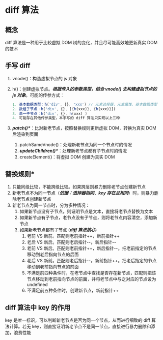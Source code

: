 # diff  算法

## 概念

diff 算法是一种用于比较虚拟 DOM 树的变化，并且尽可能高效地更新真实 DOM 的技术

## 手写 diff

1. vnode()：构造虚拟节点的 js 对象

2. h()：创建虚拟节点。***根据传入的参数类型，结合 vnode() 去构建虚拟节点的 js 对象***。可能的传参方式：

   ```js
   1. 基本数据类型：h('div', {}, 'xxx') // 元素选择器，元素属性，基本数据类型
   2. 数组子节点：h('div', {}, [{h(xxx)}, {h(xxx)}])
   3. 单一子节点：h('div', {}, h(xxx) )
   4. 可能存在其他传参类型，本手写的 diff 算法只实现以上三种
   ```

3. ***patch()\****：比对新老节点，按照替换规则更新虚拟 DOM，转换为真实 DOM 后渲染到页面

   1. patchSameVnode()：处理新老节点为同一个节点时的情况
   2. ***updateChildren()\****：处理新老节点都有子节点时的情况
   3. createElement()：将虚拟 DOM 创建为真实 DOM

## 替换规则*

1. 只能同级比较，不能跨级比较。如果跨层则暴力删除老节点创建新节点
2. 新老节点不为同一节点（***依据：选择器相同、key 存在且相同***）时，则暴力删除老节点创建新节点
3. 新老节点为同一节点时，分为多种情况：
   1. 如果新节点没有子节点，则证明节点是文本，直接将老节点替换为文本
   2. 如果新节点有子节点，老节点没有子节点，则将老节点内容清空，添加新节点
   3. 如果新老节点都有子节点   (***diff 算法核心***)
      1. 老前 VS 新前。匹配则老前指针++，新前指针++
      2. 老后 VS 新后。匹配则老后指针--，新后指针--
      3. 老前 VS 新后。匹配则老前指针++，新后指针--。把老前指定的节点移动到老后指向节点的后面
      4. 老后 VS 新前。匹配则老后指针--，新前指针++。把老后指定的节点移动到老前指向节点的前面
      5. 不满足前四种条件时，在老节点中查找是否存在新节点，匹配则把该节点移动到老前指向节点的前面，并将老节点中与之对应的节点设为 undefined
      6. 不满足前五种条件时，创建新节点，新前指针++

## diff 算法中 key 的作用

key 是唯一标识，可以判断新老节点是否为同一个节点，从而进行细致的 diff 算法计算。若无 key，则直接证明新老节点不是同一节点，直接进行暴力删除和添加，浪费性能
